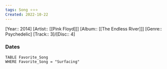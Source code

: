 ```yaml
---
tags: Song ⭐⭐⭐️
Created: 2022-10-22
---
```

[Year:: 2014]
[Artist:: [[Pink Floyd]]]
[Album:: [[The Endless River]]]
[Genre:: Psychedelic]
[Track:: 3]/[Disc:: 4]
### Dates
```dataview
TABLE Favorite_Song
WHERE Favorite_Song = "Surfacing"

```